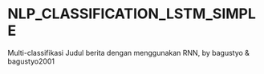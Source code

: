 # NLP_CLASSIFICATION_LSTM_SIMPLE

Multi-classifikasi Judul berita dengan menggunakan RNN, 
by bagustyo & bagustyo2001
